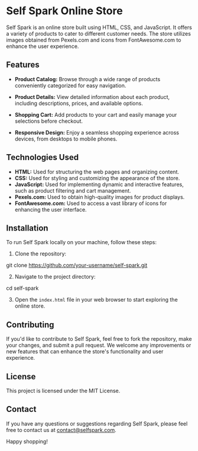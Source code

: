 # Self Spark Online Store

Self Spark is an online store built using HTML, CSS, and JavaScript. It offers a variety of products to cater to different customer needs. The store utilizes images obtained from Pexels.com and icons from FontAwesome.com to enhance the user experience.

## Features

- **Product Catalog:** Browse through a wide range of products conveniently categorized for easy navigation.
- **Product Details:** View detailed information about each product, including descriptions, prices, and available options.
- **Shopping Cart:** Add products to your cart and easily manage your selections before checkout.

- **Responsive Design:** Enjoy a seamless shopping experience across devices, from desktops to mobile phones.

## Technologies Used

- **HTML:** Used for structuring the web pages and organizing content.
- **CSS:** Used for styling and customizing the appearance of the store.
- **JavaScript:** Used for implementing dynamic and interactive features, such as product filtering and cart management.
- **Pexels.com:** Used to obtain high-quality images for product displays.
- **FontAwesome.com:** Used to access a vast library of icons for enhancing the user interface.

## Installation

To run Self Spark locally on your machine, follow these steps:

1. Clone the repository:

git clone https://github.com/your-username/self-spark.git

2. Navigate to the project directory:

cd self-spark

3. Open the `index.html` file in your web browser to start exploring the online store.

## Contributing

If you'd like to contribute to Self Spark, feel free to fork the repository, make your changes, and submit a pull request. We welcome any improvements or new features that can enhance the store's functionality and user experience.

## License

This project is licensed under the MIT License.

## Contact

If you have any questions or suggestions regarding Self Spark, please feel free to contact us at [contact@selfspark.com](mailto:contact@selfspark.com).

Happy shopping!

